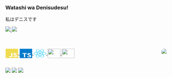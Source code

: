 
  ###  Watashi wa Denisudesu!

私はデニスです


<div align="center" style="display: flex">
  <a href="https://github.com/uLuccas">
  <img height="170em" src="https://github-readme-stats.vercel.app/api?username=DenisRaineri&show_icons=true&theme=radical&include_all_commits=true&count_private=true"/>
  <img height="170em" src="https://github-readme-stats.vercel.app/api/top-langs/?username=DenisRaineri&layout=compact&langs_count=7&theme=radical"/>
</div>

<div style="display: inline_block"><br>
  
  
  

  <div style="display: inline_block"><br>
<div style="display: inline_block"><br>
  <img align="center"  height="30" width="40" src="https://raw.githubusercontent.com/devicons/devicon/master/icons/javascript/javascript-plain.svg">
  <img align="center"  height="30" width="40" src="https://raw.githubusercontent.com/devicons/devicon/master/icons/typescript/typescript-plain.svg">
  <img align="center"  height="30" width="40" src="https://raw.githubusercontent.com/devicons/devicon/master/icons/react/react-original.svg">
  <img align="center"  height="30" width="40" src="https://cdn.jsdelivr.net/gh/devicons/devicon/icons/nodejs/nodejs-original.svg">
  <img align="center"  height="30" width="40" src="https://cdn.jsdelivr.net/gh/devicons/devicon/icons/graphql/graphql-plain.svg">
    <img align="right"  height="150" style="border-radius:10px;" src="https://i.kym-cdn.com/photos/images/original/000/990/645/a57.gif"> 

</div>

  ##

<div> 
  <a href="https://www.instagram.com/denis_raineri/" target="_blank"><img src="https://img.shields.io/badge/-Instagram-%23E4405F?style=for-the-badge&logo=instagram&logoColor=white" target="_blank"></a>
  <a href = "mailto:denispraineri@gmail.com"><img src="https://img.shields.io/badge/-Gmail-%23333?style=for-the-badge&logo=gmail&logoColor=white" target="_blank"></a>
  <a href="https://www.linkedin.com/in/denis-raineri-63a61b162/" target="_blank"><img src="https://img.shields.io/badge/-LinkedIn-%230077B5?style=for-the-badge&logo=linkedin&logoColor=white" target="_blank"></a> 
</div>
